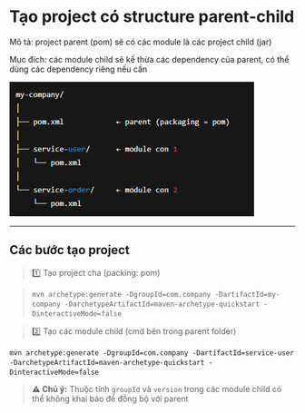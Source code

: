 # Tạo project có structure parent-child

Mô tả: project parent (pom) sẽ có các module là các project child (jar)

Mục đích: các module child sẽ kế thừa các dependency của parent, có thể dùng các dependency riêng nếu cần

![illustration](./resources/multilproject-structure.png)

---

## Các bước tạo project

> 1️⃣ Tạo project cha (packing: pom)

> `mvn archetype:generate -DgroupId=com.company -DartifactId=my-company -DarchetypeArtifactId=maven-archetype-quickstart -DinteractiveMode=false`

> 2️⃣ Tạo các module child (cmd bên trong parent folder)

>
`mvn archetype:generate -DgroupId=com.company -DartifactId=service-user -DarchetypeArtifactId=maven-archetype-quickstart -DinteractiveMode=false`

> **⚠️ Chú ý:** Thuộc tính `groupId` và `version` trong các module child có thể không khai báo để đồng bộ với parent